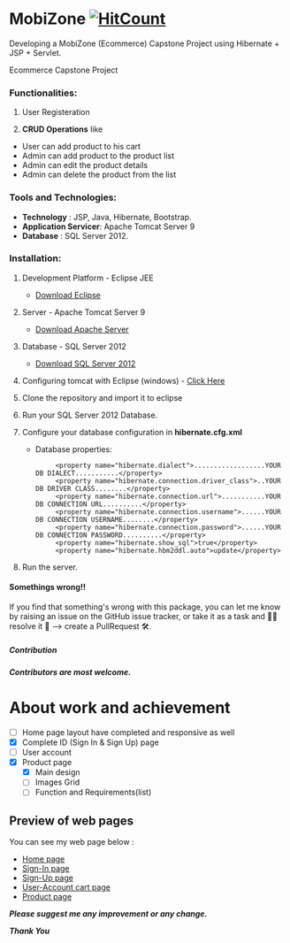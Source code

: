 # MobiZone [![HitCount](http://hits.dwyl.io/gitsdeepak/MobiZone.svg)](http://hits.dwyl.io/gitsdeepak/MobiZone)
Developing a MobiZone (Ecommerce) Capstone Project using Hibernate + JSP + Servlet.

Ecommerce Capstone Project

### Functionalities:

1. User Registeration

2. **CRUD Operations** like

* User can add product to his cart
* Admin can add product to the product list
* Admin can edit the product details
* Admin can delete the product from the list

### Tools and Technologies:

* **Technology** : JSP, Java, Hibernate, Bootstrap.
* **Application Servicer**: Apache Tomcat Server 9
* **Database** : SQL Server 2012.

### Installation:

1. Development Platform - Eclipse JEE 

   * [Download Eclipse](https://www.eclipse.org/downloads/packages/release/2020-06/r/eclipse-ide-enterprise-java-developers)

2. Server - Apache Tomcat Server 9

   * [Download Apache Server](https://tomcat.apache.org/download-90.cgi)

3. Database - SQL Server 2012

   * [Download SQL Server 2012](https://www.microsoft.com/en-us/download/details.aspx?id=29062)

5. Configuring tomcat with Eclipse (windows) - [Click Here](https://javatutorial.net/run-tomcat-from-eclipse)

6. Clone the repository and import it to eclipse

7. Run your SQL Server 2012 Database.

8. Configure your database configuration in **hibernate.cfg.xml**

   * Database properties:


        <!-- database properties DataSource -->
             
              <property name="hibernate.dialect">..................YOUR DB DIALECT...........</property>
              <property name="hibernate.connection.driver_class">..YOUR DB DRIVER CLASS........</property>
              <property name="hibernate.connection.url">...........YOUR DB CONNECTION URL..........</property>
              <property name="hibernate.connection.username">......YOUR DB CONNECTION USERNAME........</property>
              <property name="hibernate.connection.password">......YOUR DB CONNECTION PASSWORD..........</property>
              <property name="hibernate.show_sql">true</property>
              <property name="hibernate.hbm2ddl.auto">update</property>

9. Run the server.

#### Somethings wrong!!

If you find that something's wrong with this package, you can let me know by raising an issue on the GitHub issue tracker, 
or take it as a task and 🧑‍💻 resolve it 💪 --> create a PullRequest 🛠.

##### Contribution

***Contributors are most welcome.***

# About work and achievement

- [ ] Home page layout have completed and responsive as well
- [x] Complete ID (Sign In & Sign Up) page
- [ ] User account
- [x] Product page
  - [x] Main design
  - [ ] Images Grid
  - [ ] Function and Requirements(list)

## Preview of web pages
You can see my web page below :
- [Home page](https://gitsdeepak.github.io/MobiZone/)
- [Sign-In page](https://gitsdeepak.github.io/MobiZone/login.jso)
- [Sign-Up page](https://gitsdeepak.github.io/MobiZone/register.jsp)
- [User-Account cart page](https://gitsdeepak.github.io/MobiZone/cart.jsp)
- [Product page](https://gitsdeepak.github.io/MobiZone/product.jsp)

***Please suggest me any improvement or any change.***


***Thank You***
